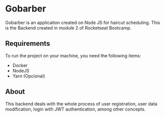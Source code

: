 # Gobarber

Gobarber is an application created on Node JS for haircut scheduling. This is the Backend created in module 2 of Rocketseat Bootcamp.

## Requirements

To run the project on your machine, you need the following items:

- Docker
- NodeJS
- Yarn (Opcional)

## About

This backend deals with the whole process of user registration, user data modification, login with JWT authentication, among other concepts.
